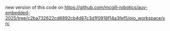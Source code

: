 new version of this code on
https://github.com/mcgill-robotics/auv-embedded-2025/tree/c2ba732622cd6892cb4d87c3d1f0918f14a3fef5/pio_workspace/src
